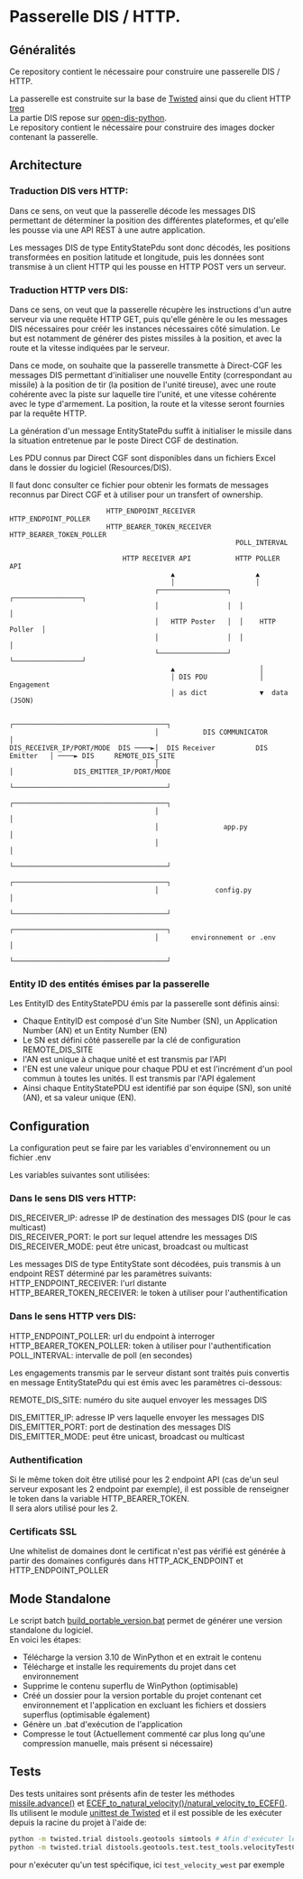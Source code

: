 # Passerelle DIS / HTTP.

## Généralités

Ce repository contient le nécessaire pour construire une passerelle DIS / HTTP.

La passerelle est construite sur la base de [Twisted](https://twisted.org/) ainsi que du client HTTP [treq](https://treq.readthedocs.io/en/release-22.1.0/index.html)  
La partie DIS repose sur [open-dis-python](https://github.com/open-dis/open-dis-python).  
Le repository contient le nécessaire pour construire des images docker contenant la passerelle.  

## Architecture
### Traduction DIS vers HTTP:
Dans ce sens, on veut que la passerelle décode les messages DIS permettant de déterminer la position des différentes plateformes,
et qu'elle les pousse via une API REST à une autre application.

Les messages DIS de type EntityStatePdu sont donc décodés, les positions transformées en position latitude et longitude, puis les
données sont transmise à un client HTTP qui les pousse en HTTP POST vers un serveur.

### Traduction HTTP vers DIS:
Dans ce sens, on veut que la passerelle récupère les instructions d'un autre serveur via une requête HTTP GET, puis qu'elle génère 
le ou les messages DIS nécessaires pour créér les instances nécessaires côté simulation.
Le but est notamment de générer des pistes missiles à la position, et avec la route et la vitesse indiquées par le serveur.

Dans ce mode, on souhaite que la passerelle transmette à Direct-CGF les messages DIS permettant d'initialiser une nouvelle Entity (correspondant au missile) à la position de tir (la position de l'unité tireuse), avec une route cohérente avec la piste sur laquelle tire l'unité, et une vitesse cohérente avec le type d'armement. La position, la route et la vitesse seront fournies par la requête HTTP.

La génération d'un message EntityStatePdu suffit à initialiser le missile dans la situation entretenue par le poste Direct CGF de destination.

Les PDU connus par Direct CGF sont disponibles dans un fichiers Excel dans le dossier du logiciel (Resources/DIS).

Il faut donc consulter ce fichier pour obtenir les formats de messages reconnus par Direct CGF et à utiliser pour un transfert of ownership.

```                                        
                        HTTP_ENDPOINT_RECEIVER          HTTP_ENDPOINT_POLLER 
                        HTTP_BEARER_TOKEN_RECEIVER      HTTP_BEARER_TOKEN_POLLER
                                                        POLL_INTERVAL                                        
                                                          
                            HTTP RECEIVER API           HTTP POLLER API                  
                                        ▲                    ▲                     
                                        │                    │                     
                                    ┌─────────────────┐  ┌─────────────────┐          
                                    │                 │  │                 │          
                                    │   HTTP Poster   │  │    HTTP Poller  │          
                                    │                 │  │                 │          
                                    └─────────────────┘  └─────────────────┘          
                                        ▲                     │                         
                                        │ DIS PDU             │  Engagement            
                                        │ as dict             ▼  data (JSON)                 
                                                                                    
                                    ┌──────────────────────────────────────┐          
                                    │           DIS COMMUNICATOR           │               
DIS_RECEIVER_IP/PORT/MODE  DIS ────►│  DIS Receiver          DIS Emitter   │ ────► DIS     REMOTE_DIS_SITE
                                    │                                      │               DIS_EMITTER_IP/PORT/MODE
                                    └──────────────────────────────────────┘          
                                    ┌──────────────────────────────────────┐          
                                    │                                      │          
                                    │                app.py                │          
                                    │                                      │          
                                    └──────────────────────────────────────┘          
                                    ┌──────────────────────────────────────┐          
                                    │              config.py               │          
                                    └──────────────────────────────────────┘          
                                    ┌──────────────────────────────────────┐          
                                    │        environnement or .env         │          
                                    └──────────────────────────────────────┘          
```

### Entity ID des entités émises par la passerelle 

Les EntityID des EntityStatePDU émis par la passerelle sont définis ainsi:  
- Chaque EntityID est composé d'un Site Number (SN), un Application Number (AN) et un Entity Number (EN)
- Le SN est défini côté passerelle par la clé de configuration REMOTE_DIS_SITE
- l'AN est unique à chaque unité et est transmis par l'API
- l'EN est une valeur unique pour chaque PDU et est l'incrément d'un pool commun à toutes les unités. Il est transmis par l'API également
- Ainsi chaque EntityStatePDU est identifié par son équipe (SN), son unité (AN), et sa valeur unique (EN).

## Configuration
La configuration peut se faire par les variables d'environnement ou un fichier .env

Les variables suivantes sont utilisées:

### Dans le sens DIS vers HTTP:
DIS_RECEIVER_IP: adresse IP de destination des messages DIS (pour le cas multicast)  
DIS_RECEIVER_PORT: le port sur lequel attendre les messages DIS  
DIS_RECEIVER_MODE: peut être unicast, broadcast ou multicast  

Les messages DIS de type EntityState sont décodées, puis transmis à un endpoint REST déterminé par les paramètres suivants:  
HTTP_ENDPOINT_RECEIVER: l'url distante  
HTTP_BEARER_TOKEN_RECEIVER: le token à utiliser pour l'authentification  

### Dans le sens HTTP vers DIS:
HTTP_ENDPOINT_POLLER: url du endpoint à interroger  
HTTP_BEARER_TOKEN_POLLER: token à utiliser pour l'authentification  
POLL_INTERVAL: intervalle de poll (en secondes)  

Les engagements transmis par le serveur distant sont traités puis convertis en message EntityStatePdu qui est émis avec les paramètres ci-dessous:  

REMOTE_DIS_SITE: numéro du site auquel envoyer les messages DIS  

DIS_EMITTER_IP: adresse IP vers laquelle envoyer les messages DIS  
DIS_EMITTER_PORT: port de destination des messages DIS  
DIS_EMITTER_MODE: peut être unicast, broadcast ou multicast  

### Authentification
Si le même token doit être utilisé pour les 2 endpoint API (cas de'un seul serveur exposant les 2 endpoint par exemple), il est possible de renseigner le token dans la variable HTTP_BEARER_TOKEN.  
Il sera alors utilisé pour les 2.

### Certificats SSL
Une whitelist de domaines dont le certificat n'est pas vérifié est générée à partir des domaines configurés dans HTTP_ACK_ENDPOINT et HTTP_ENDPOINT_POLLER

## Mode Standalone

Le script batch [build_portable_version.bat](build_portable_version.bat) permet de générer une version standalone du logiciel.  
En voici les étapes:
- Télécharge la version 3.10 de WinPython et en extrait le contenu
- Télécharge et installe les requirements du projet dans cet environnement
- Supprime le contenu superflu de WinPython (optimisable)
- Créé un dossier pour la version portable du projet contenant cet environnement et l'application en excluant les fichiers et dossiers superflus (optimisable également)
- Génère un .bat d'exécution de l'application
- Compresse le tout (Actuellement commenté car plus long qu'une compression manuelle, mais présent si nécessaire)

## Tests

Des tests unitaires sont présents afin de tester les méthodes [missile.advance()](simtools\objects.py) et [ECEF_to_natural_velocity()/natural_velocity_to_ECEF()](distools\geotools\test\test_tools.py).  
Ils utilisent le module [unittest de Twisted](https://docs.twisted.org/en/stable/development/test-standard.html) et il est possible de les exécuter depuis la racine du projet à l'aide de:
```sh
python -m twisted.trial distools.geotools simtools # Afin d'exécuter les deux groupes de tests
python -m twisted.trial distools.geotools.test.test_tools.velocityTestCase.test_velocity_west # Afin de n'exécuter qu'un test spécifique, ici test_velocity_west
```
pour n'exécuter qu'un test spécifique, ici `test_velocity_west` par exemple